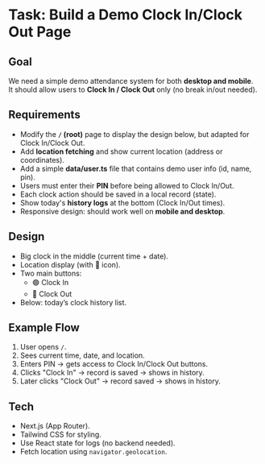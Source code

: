# Task: Build a Demo Clock In/Clock Out Page

## Goal
We need a simple demo attendance system for both **desktop and mobile**.  
It should allow users to **Clock In / Clock Out** only (no break in/out needed).

## Requirements
- Modify the **`/` (root)** page to display the design below, but adapted for Clock In/Clock Out.
- Add **location fetching** and show current location (address or coordinates).
- Add a simple **data/user.ts** file that contains demo user info (id, name, pin).
- Users must enter their **PIN** before being allowed to Clock In/Out.
- Each clock action should be saved in a local record (state).
- Show today's **history logs** at the bottom (Clock In/Out times).
- Responsive design: should work well on **mobile and desktop**.

## Design
- Big clock in the middle (current time + date).
- Location display (with 📍 icon).
- Two main buttons:
  - 🟢 Clock In
  - 🔴 Clock Out
- Below: today’s clock history list.

## Example Flow
1. User opens `/`.
2. Sees current time, date, and location.
3. Enters PIN → gets access to Clock In/Clock Out buttons.
4. Clicks "Clock In" → record is saved → shows in history.
5. Later clicks "Clock Out" → record saved → shows in history.

## Tech
- Next.js (App Router).
- Tailwind CSS for styling.
- Use React state for logs (no backend needed).
- Fetch location using `navigator.geolocation`.

